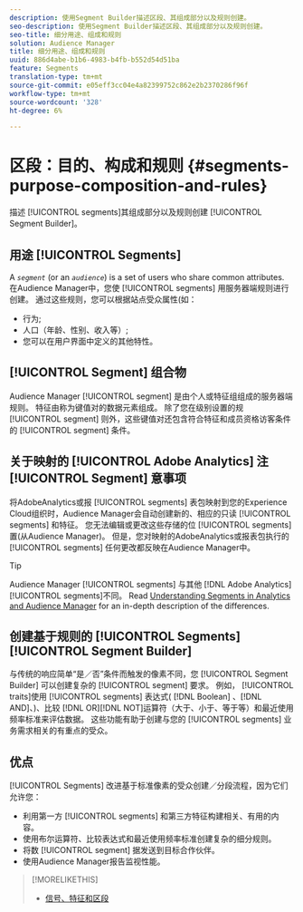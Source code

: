 ```yaml
---
description: 使用Segment Builder描述区段、其组成部分以及规则创建。
seo-description: 使用Segment Builder描述区段、其组成部分以及规则创建。
seo-title: 细分用途、组成和规则
solution: Audience Manager
title: 细分用途、组成和规则
uuid: 886d4abe-b1b6-4983-b4fb-b552d54d51ba
feature: Segments
translation-type: tm+mt
source-git-commit: e05eff3cc04e4a82399752c862e2b2370286f96f
workflow-type: tm+mt
source-wordcount: '328'
ht-degree: 6%

---
```



# 区段：目的、构成和规则 {#segments-purpose-composition-and-rules}

描述 [!UICONTROL segments]其组成部分以及规则创建 [!UICONTROL Segment Builder]。

## 用途 [!UICONTROL Segments]

A *`segment`* (or an *`audience`*) is a set of users who share common attributes. 在Audience Manager中，您使 [!UICONTROL segments] 用服务器端规则进行创建。 通过这些规则，您可以根据站点受众属性(如：

* 行为;
* 人口（年龄、性别、收入等）;
* 您可以在用户界面中定义的其他特性。

## [!UICONTROL Segment] 组合物

Audience Manager [!UICONTROL segment] 是由个人或特征组组成的服务器端规则。 特征由称为键值对的数据元素组成。 除了您在级别设置的规 [!UICONTROL segment] 则外，这些键值对还包含符合特征和成员资格访客条件的 [!UICONTROL segment] 条件。

## 关于映射的 [!UICONTROL Adobe Analytics] 注 [!UICONTROL Segment] 意事项

将AdobeAnalytics或报 [!UICONTROL segments] 表包映射到您的Experience Cloud组织时，Audience Manager会自动创建新的、相应的只读 [!UICONTROL segments] 和特征。 您无法编辑或更改这些存储的位 [!UICONTROL segments] 置(从Audience Manager)。 但是，您对映射的AdobeAnalytics或报表包执行的 [!UICONTROL segments] 任何更改都反映在Audience Manager中。

>[!TIP]
>
>Audience Manager [!UICONTROL segments] 与其他 [!DNL Adobe Analytics][!UICONTROL segments]不同。 Read [Understanding Segments in Analytics and Audience Manager](https://docs.adobe.com/content/help/zh-Hans/analytics/integration/audience-analytics/audience-analytics-workflow/aam-analytics-segments.html) for an in-depth description of the differences.

## 创建基于规则的 [!UICONTROL Segments] [!UICONTROL Segment Builder]

与传统的响应简单“是／否”条件而触发的像素不同，您 [!UICONTROL Segment Builder] 可以创建复杂的 [!UICONTROL segment] 要求。 例如， [!UICONTROL traits]使用 [!UICONTROL segments] 表达式( [!DNL Boolean] 、[!DNL AND]、)、比较 [!DNL OR][!DNL NOT]运算符（大于、小于、等于等）和最近使用频率标准来评估数据。 这些功能有助于创建与您的 [!UICONTROL segments] 业务需求相关的有重点的受众。

## 优点

[!UICONTROL Segments] 改进基于标准像素的受众创建／分段流程，因为它们允许您：

* 利用第一方 [!UICONTROL segments] 和第三方特征构建相关、有用的内容。
* 使用布尔运算符、比较表达式和最近使用频率标准创建复杂的细分规则。
* 将数 [!UICONTROL segment] 据发送到目标合作伙伴。
* 使用Audience Manager报告监视性能。

>[!MORELIKETHIS]
>
>* [信号、特征和区段](../../reference/signal-trait-segment.md)

